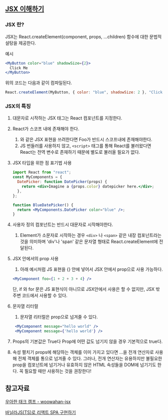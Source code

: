 ## [JSX 이해하기](https://ko.legacy.reactjs.org/docs/jsx-in-depth.html)

### JSX 란?

JSX는 React.createElement(component, props, ...children) 함수에 대한 문법적 설탕을 제공한다.

예시

```jsx
<MyButton color="blue" shadowSize={2}>
  Click Me
</MyButton>
```

위의 코드는 다음과 같이 컴파일된다.

```js
React.createElement(MyButton, { color: "blue", shadowSize: 2 }, "Click Me");
```

### JSX의 특징

1. 대문자로 시작하는 JSX 태그는 React 컴포넌트를 지정한다. <br/>
2. React가 스코프 내에 존재해야 한다.
   1. <Foo />와 같은 JSX 표현을 쓰려한다면 Foo가 반드시 스코프내에 존재해야한다.
   2. JS 번들러를 사용하지 않고, `<script>` 태그를 통해 React를 불러왔다면 React는 전역 변수로 존재하기 때문에 별도로 불러올 필요가 없다. <br />
3. JSX 타입을 위한 점 표기법 사용

   ```jsx
   import React from "react";
   const MyComponents = {
     DatePicker: function DatePicker(props) {
       return <div>Imagine a {props.color} datepicker here.</div>;
     },
   };

   function BlueDatePicker() {
     return <MyComponents.DatePicker color="blue" />;
   }
   ```

4. 사용자 정의 컴포넌트는 반드시 대문자로 시작해야한다.

   1. Element가 소문자로 시작하는 경우 `<div>` 나 `<span>` 같은 내장 컴포넌트라는 것을 의미하며 'div'나 'span' 같은 문자열 형태로 React.createElement에 전달된다.

5. JSX 안에서의 prop 사용

   1. 아래 예시처럼 JS 표현을 {} 안에 넣어서 JSX 안에서 prop으로 사용 가능하다.

   ```jsx
   <MyComponent foo={1 + 2 + 3 + 4} />
   ```

   단, if 와 for 문은 JS 표현식이 아니므로 JSX안에서 사용은 할 수 없지만, JSX 밖 주변 코드에서 사용할 수 있다.

6. 문자열 리터럴
   1. 문자열 리터럴은 prop으로 넘겨줄 수 있다.
   ```jsx
    <MyComponent message="hello world" />
    <MyComponent message={'hello world'} />
   ```
7. Props의 기본값은 True다
   Prop에 어떤 값도 넘기지 않을 경우 기본적으로 true다.

8. 속성 펼치기
   props에 해당하는 객체를 이미 가지고 있다면 ...을 전개 연산자로 사용해 전체 객체를 통으로 넘겨줄 수 있다.
   그러나, 전개 연산자는 유용하지만 불필요한 prop을 컴포넌트에 넘기거나 유효하지 않은 HTML 속성들을 DOM에 넘기기도 한다. 꼭 필요할 때만 사용하는 것을 권장한다!

## 참고자료

[우아한 태크 캠프 - woowahan-jsx](https://github.com/woowa-techcamp-2021/woowahan-jsx/blob/main/src/index.ts)

[바닐라JS(TS)로 리액트 SPA 구현하기](https://danminblog.tistory.com/81)
